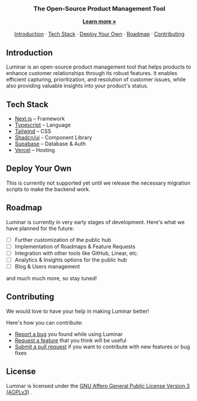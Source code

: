 <p align="center" style="margin-top: 120px">
  <h3 align="center">The Open-Source Product Management Tool
   </h3>

  <p align="center">
    <a href="https://luminar.so"><strong>Learn more »</strong></a>
    <br />
    <br />
    <a href="https://github.com/chroxify/luminar/blob/main/README.md#introduction">Introduction</a>
    ·
    <a href="https://github.com/chroxify/luminar/blob/main/README.md#tech-stack">Tech Stack</a>
    ·
    <a href="https://github.com/chroxify/luminar/blob/main/README.md#deploy-your-own">Deploy Your Own</a>
    ·
    <a href="https://github.com/chroxify/luminar/blob/main/README.md#roadmap">Roadmap</a>
    ·
    <a href="https://github.com/chroxify/luminar/blob/main/README.md#contributing">Contributing</a>
  </p>
</p>

## Introduction

Luminar is an open-source product management tool that helps products to enhance customer relationships through its robust features. It enables efficient capturing, prioritization, and resolution of customer issues, while also providing valuable insights into your product's status.

## Tech Stack

- [Next.js](https://nextjs.org/) – Framework
- [Typescript](https://www.typescriptlang.org/) – Language
- [Tailwind](https://tailwindcss.com/) – CSS
- [Shadcn/ui](https://ui.shadcn.com/) - Component Library
- [Supabase](https://supabase.com/) – Database & Auth
- [Vercel](https://vercel.com/) – Hosting

## Deploy Your Own

<!-- > Note: One-Click deployment isn't fully supported yet and there might be some issues with hard-coded values in the codebase.

To deploy your own instance of Luminar, just click the button below and follow the instructions. You will need to create a Supabase project and a Vercel account.

[![Deploy with Vercel](https://vercel.com/button)](https://dub.sh/deploy) -->
This is currently not supported yet until we release the necessary migration scripts to make the backend work.

## Roadmap

Luminar is currently in very early stages of development. Here's what we have planned for the future:

- [ ] Further customization of the public hub
- [ ] Implementation of Roadmaps & Feature Requests
- [ ] Integration with other tools like GitHub, Linear, etc.
- [ ] Analytics & Insights options for the public hub
- [ ] Blog & Users management

and much much more, so stay tuned!

## Contributing

We would love to have your help in making Luminar better!

Here's how you can contribute:
- [Report a bug](https://github.com/chroxify/luminar/issues/new?labels=bug) you found while using Luminar
- [Request a feature](https://github.com/chroxify/luminar/issues/new?labels=enhancement) that you think will be useful
- [Submit a pull request](https://github.com/chroxify/luminar/pulls) if you want to contribute with new features or bug fixes

## License
Luminar is licensed under the [GNU Affero General Public License Version 3 (AGPLv3)](https://github.com/chroxify/luminar/blob/main/LICENSE) .